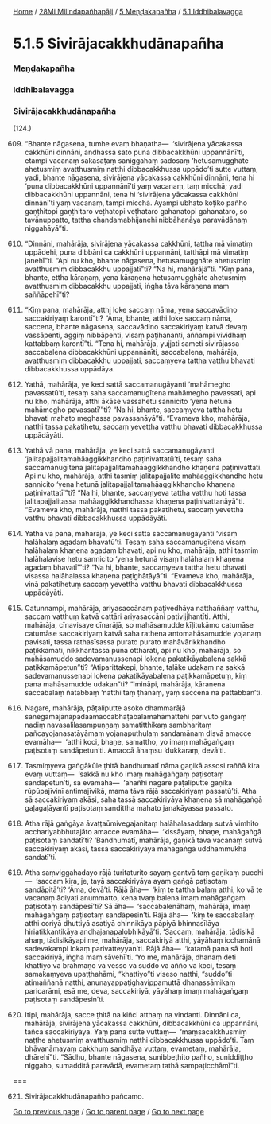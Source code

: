 
[Home](/) / [28Mi Milindapañhapāḷi](/tipitaka/28Mi.md) / [5 Meṇḍakapañha](/tipitaka/28Mi/5.md) / [5.1 Iddhibalavagga](/tipitaka/28Mi/5/5.1.md)

# 5.1.5 Sivirājacakkhudānapañha

### Meṇḍakapañha

### Iddhibalavagga

### Sivirājacakkhudānapañha

(124.)

609. “Bhante nāgasena, tumhe evaṃ bhaṇatha—  ‘sivirājena yācakassa cakkhūni dinnāni, andhassa sato puna dibbacakkhūni uppannānī’ti, etampi vacanaṃ sakasaṭaṃ saniggahaṃ sadosaṃ ‘hetusamugghāte ahetusmiṃ avatthusmiṃ natthi dibbacakkhussa uppādo’ti sutte vuttaṃ, yadi, bhante nāgasena, sivirājena yācakassa cakkhūni dinnāni, tena hi ‘puna dibbacakkhūni uppannānī’ti yaṃ vacanaṃ, taṃ micchā; yadi dibbacakkhūni uppannāni, tena hi ‘sivirājena yācakassa cakkhūni dinnānī’ti yaṃ vacanaṃ, tampi micchā. Ayampi ubhato koṭiko pañho gaṇṭhitopi gaṇṭhitaro veṭhatopi veṭhataro gahanatopi gahanataro, so tavānuppatto, tattha chandamabhijanehi nibbāhanāya paravādānaṃ niggahāyā”ti.

610. “Dinnāni, mahārāja, sivirājena yācakassa cakkhūni, tattha mā vimatiṃ uppādehi, puna dibbāni ca cakkhūni uppannāni, tatthāpi mā vimatiṃ janehī”ti. “Api nu kho, bhante nāgasena, hetusamugghāte ahetusmiṃ avatthusmiṃ dibbacakkhu uppajjatī”ti? “Na hi, mahārājā”ti. “Kiṃ pana, bhante, ettha kāraṇaṃ, yena kāraṇena hetusamugghāte ahetusmiṃ avatthusmiṃ dibbacakkhu uppajjati, iṅgha tāva kāraṇena maṃ saññāpehī”ti?

611. “Kiṃ pana, mahārāja, atthi loke saccaṃ nāma, yena saccavādino saccakiriyaṃ karontī”ti? “Āma, bhante, atthi loke saccaṃ nāma, saccena, bhante nāgasena, saccavādino saccakiriyaṃ katvā devaṃ vassāpenti, aggiṃ nibbāpenti, visaṃ paṭihananti, aññampi vividhaṃ kattabbaṃ karontī”ti. “Tena hi, mahārāja, yujjati sameti sivirājassa saccabalena dibbacakkhūni uppannānīti, saccabalena, mahārāja, avatthusmiṃ dibbacakkhu uppajjati, saccaṃyeva tattha vatthu bhavati dibbacakkhussa uppādāya.

612. Yathā, mahārāja, ye keci sattā saccamanugāyanti ‘mahāmegho pavassatū’ti, tesaṃ saha saccamanugītena mahāmegho pavassati, api nu kho, mahārāja, atthi ākāse vassahetu sannicito ‘yena hetunā mahāmegho pavassatī’”ti? “Na hi, bhante, saccaṃyeva tattha hetu bhavati mahato meghassa pavassanāyā”ti. “Evameva kho, mahārāja, natthi tassa pakatihetu, saccaṃ yevettha vatthu bhavati dibbacakkhussa uppādāyāti.

613. Yathā vā pana, mahārāja, ye keci sattā saccamanugāyanti ‘jalitapajjalitamahāaggikkhandho paṭinivattatū’ti, tesaṃ saha saccamanugītena jalitapajjalitamahāaggikkhandho khaṇena paṭinivattati. Api nu kho, mahārāja, atthi tasmiṃ jalitapajjalite mahāaggikkhandhe hetu sannicito ‘yena hetunā jalitapajjalitamahāaggikkhandho khaṇena paṭinivattatī’”ti? “Na hi, bhante, saccaṃyeva tattha vatthu hoti tassa jalitapajjalitassa mahāaggikkhandhassa khaṇena paṭinivattanāyā”ti. “Evameva kho, mahārāja, natthi tassa pakatihetu, saccaṃ yevettha vatthu bhavati dibbacakkhussa uppādāyāti.

614. Yathā vā pana, mahārāja, ye keci sattā saccamanugāyanti ‘visaṃ halāhalaṃ agadaṃ bhavatū’ti. Tesaṃ saha saccamanugītena visaṃ halāhalaṃ khaṇena agadaṃ bhavati, api nu kho, mahārāja, atthi tasmiṃ halāhalavise hetu sannicito ‘yena hetunā visaṃ halāhalaṃ khaṇena agadaṃ bhavatī’”ti? “Na hi, bhante, saccaṃyeva tattha hetu bhavati visassa halāhalassa khaṇena paṭighātāyā”ti. “Evameva kho, mahārāja, vinā pakatihetuṃ saccaṃ yevettha vatthu bhavati dibbacakkhussa uppādāyāti.

615. Catunnampi, mahārāja, ariyasaccānaṃ paṭivedhāya natthaññaṃ vatthu, saccaṃ vatthuṃ katvā cattāri ariyasaccāni paṭivijjhantīti. Atthi, mahārāja, cīnavisaye cīnarājā, so mahāsamudde kīḷitukāmo catumāse catumāse saccakiriyaṃ katvā saha rathena antomahāsamudde yojanaṃ pavisati, tassa rathasīsassa purato purato mahāvārikkhandho paṭikkamati, nikkhantassa puna ottharati, api nu kho, mahārāja, so mahāsamuddo sadevamanussenapi lokena pakatikāyabalena sakkā paṭikkamāpetun”ti? “Atiparittakepi, bhante, taḷāke udakaṃ na sakkā sadevamanussenapi lokena pakatikāyabalena paṭikkamāpetuṃ, kiṃ pana mahāsamudde udakan”ti? “Imināpi, mahārāja, kāraṇena saccabalaṃ ñātabbaṃ ‘natthi taṃ ṭhānaṃ, yaṃ saccena na pattabban’ti.

616. Nagare, mahārāja, pāṭaliputte asoko dhammarājā sanegamajānapadaamaccabhaṭabalamahāmattehi parivuto gaṅgaṃ nadiṃ navasalilasampuṇṇaṃ samatitthikaṃ sambharitaṃ pañcayojanasatāyāmaṃ yojanaputhulaṃ sandamānaṃ disvā amacce evamāha—  ‘atthi koci, bhaṇe, samattho, yo imaṃ mahāgaṅgaṃ paṭisotaṃ sandāpetun’ti. Amaccā āhaṃsu ‘dukkaraṃ, devā’ti.

617. Tasmiṃyeva gaṅgākūle ṭhitā bandhumatī nāma gaṇikā assosi raññā kira evaṃ vuttaṃ—  ‘sakkā nu kho imaṃ mahāgaṅgaṃ paṭisotaṃ sandāpetun’ti, sā evamāha—  ‘ahañhi nagare pāṭaliputte gaṇikā rūpūpajīvinī antimajīvikā, mama tāva rājā saccakiriyaṃ passatū’ti. Atha sā saccakiriyaṃ akāsi, saha tassā saccakiriyāya khaṇena sā mahāgaṅgā gaḷagaḷāyantī paṭisotaṃ sandittha mahato janakāyassa passato.

618. Atha rājā gaṅgāya āvaṭṭaūmivegajanitaṃ halāhalasaddaṃ sutvā vimhito acchariyabbhutajāto amacce evamāha—  ‘kissāyaṃ, bhaṇe, mahāgaṅgā paṭisotaṃ sandatī’ti? ‘Bandhumatī, mahārāja, gaṇikā tava vacanaṃ sutvā saccakiriyaṃ akāsi, tassā saccakiriyāya mahāgaṅgā uddhammukhā sandatī’ti.

619. Atha saṃviggahadayo rājā turitaturito sayaṃ gantvā taṃ gaṇikaṃ pucchi—  ‘saccaṃ kira, je, tayā saccakiriyāya ayaṃ gaṅgā paṭisotaṃ sandāpitā’ti? ‘Āma, devā’ti. Rājā āha—  ‘kiṃ te tattha balaṃ atthi, ko vā te vacanaṃ ādiyati anummatto, kena tvaṃ balena imaṃ mahāgaṅgaṃ paṭisotaṃ sandāpesī’ti? Sā āha—  ‘saccabalenāhaṃ, mahārāja, imaṃ mahāgaṅgaṃ paṭisotaṃ sandāpesin’ti. Rājā āha—  ‘kiṃ te saccabalaṃ atthi coriyā dhuttiyā asatiyā chinnikāya pāpiyā bhinnasīlāya hiriatikkantikāya andhajanapalobhikāyā’ti. ‘Saccaṃ, mahārāja, tādisikā ahaṃ, tādisikāyapi me, mahārāja, saccakiriyā atthi, yāyāhaṃ icchamānā sadevakampi lokaṃ parivatteyyan’ti. Rājā āha—  ‘katamā pana sā hoti saccakiriyā, iṅgha maṃ sāvehī’ti. ‘Yo me, mahārāja, dhanaṃ deti khattiyo vā brāhmaṇo vā vesso vā suddo vā añño vā koci, tesaṃ samakaṃyeva upaṭṭhahāmi, “khattiyo”ti viseso natthi, “suddo”ti atimaññanā natthi, anunayappaṭighavippamuttā dhanassāmikaṃ paricarāmi, esā me, deva, saccakiriyā, yāyāhaṃ imaṃ mahāgaṅgaṃ paṭisotaṃ sandāpesin’ti.

620. Itipi, mahārāja, sacce ṭhitā na kiñci atthaṃ na vindanti. Dinnāni ca, mahārāja, sivirājena yācakassa cakkhūni, dibbacakkhūni ca uppannāni, tañca saccakiriyāya. Yaṃ pana sutte vuttaṃ—  ‘maṃsacakkhusmiṃ naṭṭhe ahetusmiṃ avatthusmiṃ natthi dibbacakkhussa uppādo’ti. Taṃ bhāvanāmayaṃ cakkhuṃ sandhāya vuttaṃ, evametaṃ, mahārāja, dhārehī”ti. “Sādhu, bhante nāgasena, sunibbeṭhito pañho, suniddiṭṭho niggaho, sumadditā paravādā, evametaṃ tathā sampaṭicchāmī”ti.

===

621. Sivirājacakkhudānapañho pañcamo.



[Go to previous page](/tipitaka/28Mi/5/5.1/5.1.4.md) / [Go to parent page](/tipitaka/28Mi/5/5.1.md) / [Go to next page](/tipitaka/28Mi/5/5.1/5.1.6.md)


